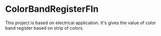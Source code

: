 # ColorBandRegisterFIn

This project is based on electrical application.
It's gives the value of color band register based on 
strip of colors.

